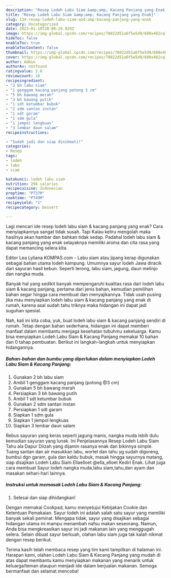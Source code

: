 ```yaml
---
description: "Resep Lodeh Labu Siam &amp;amp; Kacang Panjang yang Enak}"
title: "Resep Lodeh Labu Siam &amp;amp; Kacang Panjang yang Enak}"
slug: 134-resep-lodeh-labu-siam-and-amp-kacang-panjang-yang-enak
category: Uncategorized
date: 2023-01-10T20:09:29.929Z
image: https://img-global.cpcdn.com/recipes/78022d51a6f5e5d9/680x482cq70/lodeh-labu-siam-kacang-panjang-foto-resep-utama.jpg
hideToc: false
enableToc: true
enableTocContent: false
thumbnail: https://img-global.cpcdn.com/recipes/78022d51a6f5e5d9/680x482cq70/lodeh-labu-siam-kacang-panjang-foto-resep-utama.jpg
cover: https://img-global.cpcdn.com/recipes/78022d51a6f5e5d9/680x482cq70/lodeh-labu-siam-kacang-panjang-foto-resep-utama.jpg
author: Admin
authorAv: notfound
ratingvalue: 3.8
reviewcount: 18
recipeingredient:
- "2 bh labu siam"
- "1 genggam kacang panjang potong 3 cm"
- "5 bh bawang merah"
- "3 bh bawang putih"
- "1 sdt ketumbar bubuk"
- "2 sdm santan instan"
- "1 sdt garam"
- "1 sdm gula"
- "1 jempol lengkuas"
- "3 lembar daun salam"
recipeinstructions:

- "Sudah jadi dan siap dinikmati!"
categories:
- Resep
tags:
- lodeh
- labu
- siam

katakunci: lodeh labu siam 
nutrition: 294 calories
recipecuisine: Indonesian
preptime: "PT37M"
cooktime: "PT49M"
recipeyield: "1"
recipecategory: Dessert

---
```



Lagi mencari ide resep lodeh labu siam &amp; kacang panjang yang enak? Cara menyiapkannya sangat tidak susah. Tapi Kalau keliru mengolah maka hasilnya akan hambar dan bahkan tidak sedap. Padahal lodeh labu siam &amp; kacang panjang yang enak selayaknya memiliki aroma dan cita rasa yang dapat memancing selera kita.


Editor Lea Lyliana KOMPAS.com - Labu siam atau jipang kerap digunakan sebagai bahan utama lodeh kampung. Umumnya sayur lodeh Jawa diracik dari sayuran hasil kebun. Seperti terong, labu siam, jagung, daun melinjo dan nangka muda.

Banyak hal yang sedikit banyak mempengaruhi kualitas rasa dari lodeh labu siam &amp; kacang panjang, pertama dari jenis bahan, kemudian pemilihan bahan segar hingga cara membuat dan menyajikannya. Tidak usah pusing jika mau menyiapkan lodeh labu siam &amp; kacang panjang yang enak di rumah, karena asal sudah tahu triknya maka hidangan ini dapat jadi suguhan spesial.


Nah, kali ini kita coba, yuk, buat lodeh labu siam &amp; kacang panjang sendiri di rumah. Tetap dengan bahan sederhana, hidangan ini dapat memberi manfaat dalam membantu menjaga kesehatan tubuhmu sekeluarga. Kamu bisa menyiapkan Lodeh Labu Siam &amp; Kacang Panjang memakai 10 bahan dan 0 tahap pembuatan. Berikut ini langkah-langkah untuk menyiapkan hidangannya.

<!--inarticleads1-->

##### Bahan-bahan dan bumbu yang diperlukan dalam menyiapkan Lodeh Labu Siam &amp; Kacang Panjang:

1. Gunakan 2 bh labu siam
1. Ambil 1 genggam kacang panjang (potong @3 cm)
1. Gunakan 5 bh bawang merah
1. Persiapkan 3 bh bawang putih
1. Ambil 1 sdt ketumbar bubuk
1. Gunakan 2 sdm santan instan
1. Persiapkan 1 sdt garam
1. Siapkan 1 sdm gula
1. Siapkan 1 jempol lengkuas
1. Siapkan 3 lembar daun salam


Rebus sayuran yang keras seperti jagung manis, nangka muda lebih dulu kemudian sayuran yang lunak. Ini Penjelasannya Resep Lodeh Labu Siam Tahu ala Dapur Diizah yang dijamin rasanya enak dan bikinnya simple. Tuang santan dan air masukkan labu, wortel dan tahu yg sudah digoreng, bumbui dgn garam, gula dan kaldu bubuk, masak hingga sayurnya matang, siap disajikan Lodeh Labu Siam Ellaelloet @ella_elloet Kediri Enak. Lihat juga cara membuat Sayur lodeh nangka muda,labu siam,tahu,dan ayam dan masakan sehari-hari lainnya. 

<!--inarticleads2-->

##### Instruksi untuk memasak Lodeh Labu Siam &amp; Kacang Panjang:


1. Selesai dan siap dihidangkan!

Dengan memakai Cookpad, kamu menyetujui Kebijakan Cookie dan Ketentuan Pemakaian. Sayur lodeh ini adalah salah satu sayur yang memiliki banyak sekali peminat. Mengapa tidak, sayur yang disajikan sebagai hidangan utama ini mampu menambah nafsu makan seseorang. Namun, Anda bisa mengkreasikan sayur ini jadi makanan lain yang menggugah selera. Selain dibuat sayur berkuah, olahan labu siam juga tak kalah nikmat dengan resep berikut. 

Terima kasih telah membaca resep yang tim kami tampilkan di halaman ini. Harapan kami, olahan Lodeh Labu Siam &amp; Kacang Panjang yang mudah di atas dapat membantu kamu menyiapkan makanan yang menarik untuk keluarga/teman ataupun menjadi ide dalam berjualan makanan. Semoga bermanfaat dan selamat mencoba!
